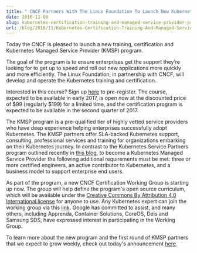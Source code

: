 ```yaml
---
title: " CNCF Partners With The Linux Foundation To Launch New Kubernetes Certification, Training and Managed Service Provider Program "
date: 2016-11-08
slug: kubernetes-certification-training-and-managed-service-provider-program
url: /blog/2016/11/Kubernetes-Certification-Training-And-Managed-Service-Provider-Program
---
```

Today the CNCF is pleased to launch a new training, certification and Kubernetes Managed Service Provider (KMSP) program.&nbsp;  
  
The goal of the program is to ensure enterprises get the support they’re looking for to get up to speed and roll out new applications more quickly and more efficiently. The Linux Foundation, in partnership with CNCF, will develop and operate the Kubernetes training and certification.  
  
Interested in this course? Sign up [here](https://training.linuxfoundation.org/linux-courses/system-administration-training/kubernetes-fundamentals) to pre-register. The course, expected to be available in early 2017, is open now at the discounted price of $99 (regularly $199) for a limited time, and the certification program is expected to be available in the second quarter of 2017.&nbsp;  
  
The KMSP program is a pre-qualified tier of highly vetted service providers who have deep experience helping enterprises successfully adopt Kubernetes. The KMSP partners offer SLA-backed Kubernetes support, consulting, professional services and training for organizations embarking on their Kubernetes journey. In contrast to the Kubernetes Service Partners program outlined recently in [this blog](http://blog.kubernetes.io/2016/10/kubernetes-service-technology-partners-program.html), to become a Kubernetes Managed Service Provider the following additional requirements must be met: three or more certified engineers, an active contributor to Kubernetes, and a business model to support enterprise end users.&nbsp;  
  
As part of the program, a new CNCF Certification Working Group is starting up now. The group will help define the program's open source curriculum, which will be available under the [Creative Commons By Attribution 4.0 International license](https://creativecommons.org/licenses/by/4.0/)&nbsp;for anyone to use. Any Kubernetes expert can join the working group via this [link](https://lists.cncf.io/mailman/listinfo/cncf-kubernetescertwg.). Google has committed to assist, and many others, including Apprenda, Container Solutions, CoreOS, Deis and Samsung SDS, have expressed interest in participating in the Working Group.  
  
To learn more about the new program and the first round of KMSP partners that we expect to grow weekly, check out today's announcement [here](https://www.cncf.io/announcement/2016/11/08/cloud-native-computing-foundation-launches-certification-training-managed-service-provider-program-kubernetes).  

  

